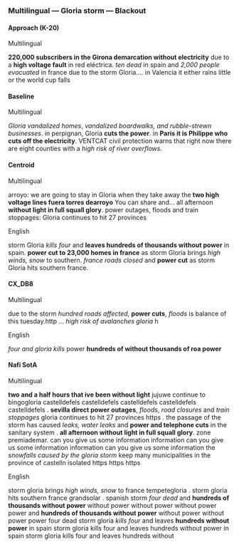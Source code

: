 ### Multilingual — Gloria storm — Blackout



#### Approach (K-20)

Multilingual

**220,000 subscribers in the Girona demarcation without electricity** due to a **high voltage fault** in red eléctrica. *ten dead* in spain and *2,000 people evacuated* in france due to the storm Gloria.... in Valencia it either rains little or the world cup falls



#### Baseline

Multilingual

*Gloria vandalized homes*, *vandalized boardwalks, and rubble-strewn businesses*. in perpignan, Gloria **cuts the power**. in **Paris it is Philippe who cuts off the electricity**. VENTCAT civil protection warns that right now there are eight counties with a *high risk of river overflows*.



#### Centroid

Multilingual

arroyo: we are going to stay in Gloria when they take away the **two high voltage lines fuera torres dearroyo** You can share and... all afternoon **without light in full squall glory**. power outages, floods and train stoppages: Gloria continues to hit 27 provinces

English

storm Gloria *kills four* and **leaves hundreds of thousands without power** in spain. **power cut to 23,000 homes in france** as storm Gloria brings *high winds, snow* to southern. *france roads closed* and **power cut** as storm Gloria hits southern france.



#### CX\_DB8

Multilingual

due to the storm *hundred roads affected*, **power cuts**, *floods* is balance of this tuesday.http ... *high risk of avalanches gloria* h

English

*four and gloria kills* power **hundreds of without thousands of roa power**



#### Nafi SotA

Multilingual

**two and a half hours that ive been without light** jujuwe continue to bingogloria castelldefels castelldefels castelldefels castelldefels castelldefels . **sevilla direct power outages**, *floods*, *road closures* and *train stoppages* gloria continues to hit 27 provinces https . the passage of the storm has caused *leaks, water leaks* and **power and telephone cuts** in the sanitary system . **all afternoon without light in full squall glory**. zone premiademar. can you give us some information information can you give us some information information can you give us some information the *snowfalls caused by the gloria storm* keep many municipalities in the province of castelln isolated https https https

English

storm gloria brings *high winds, snow* to france tempetegloria .
storm gloria hits southern france grandsolar .
spanish storm *four dead* and **hundreds of thousands without power** without power without power without power power and **hundreds of thousands without power** without power without power power four dead
storm gloria *kills four* and leaves **hundreds without power** in spain storm gloria kills four and leaves hundreds without power in spain storm gloria kills four and leaves hundreds without
